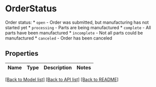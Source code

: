 # OrderStatus

Order status:   * `open` - Order was submitted, but manufacturing has not started yet   * `processing` - Parts are being manufactured   * `complete` - All parts have been manufactured   * `incomplete` - Not all parts could be manufactured   * `canceled` - Order has been canceled 
## Properties
Name | Type | Description | Notes
------------ | ------------- | ------------- | -------------

[[Back to Model list]](../README.md#documentation-for-models) [[Back to API list]](../README.md#documentation-for-api-endpoints) [[Back to README]](../README.md)


